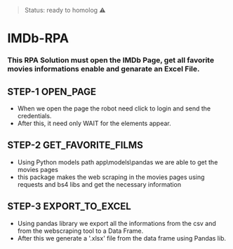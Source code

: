 > Status: ready to homolog ⚠️

# IMDb-RPA
### This RPA Solution must open the IMDb Page, get all favorite movies informations enable and genarate an Excel File.


## STEP-1 OPEN_PAGE
+ When we open the page the robot need click to login and send the credentials.
+ After this, it need only WAIT for the elements appear.


## STEP-2 GET_FAVORITE_FILMS
+ Using Python models path app\models\pandas we are able to get the movies pages
+ this package makes the web scraping in the movies pages using requests and bs4 libs and get the necessary information



## STEP-3 EXPORT_TO_EXCEL
+ Using pandas library we export all the informations from the csv and from the webscraping tool to a Data Frame.
+ After this we generate a '.xlsx' file from the data frame using Pandas lib.
